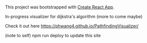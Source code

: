 This project was bootstrapped with [Create React App](https://github.com/facebook/create-react-app).

In-progress visualizer for dijkstra's algorithm (more to come maybe)

Check it out here https://phwang4.github.io/PathfindingVisualizer/

(note to self) npm run deploy to update this site
